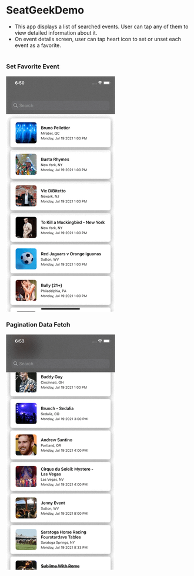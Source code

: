 # SeatGeekDemo

* This app displays a list of searched events. User can tap any of them to view detailed information about it.
* On event details screen, user can tap heart icon to set or unset each event as a favorite.

#
### Set Favorite Event
![](https://github.com/pradeepgian/SeatGeekDemo/blob/main/SetFavoriteEvent.gif)

### Pagination Data Fetch
![](https://github.com/pradeepgian/SeatGeekDemo/blob/main/PaginationDataFetch.gif)
